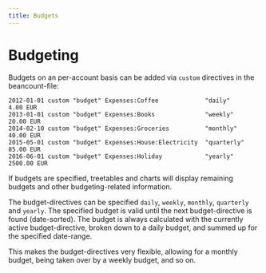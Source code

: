 ```yaml
---
title: Budgets
---
```


# Budgeting

Budgets on an per-account basis can be added via `custom` directives in the
beancount-file:

    2012-01-01 custom "budget" Expenses:Coffee             "daily"         4.00 EUR
    2013-01-01 custom "budget" Expenses:Books              "weekly"       20.00 EUR
    2014-02-10 custom "budget" Expenses:Groceries          "monthly"      40.00 EUR
    2015-05-01 custom "budget" Expenses:House:Electricity  "quarterly"    85.00 EUR
    2016-06-01 custom "budget" Expenses:Holiday            "yearly"     2500.00 EUR

If budgets are specified, treetables and charts will display remaining budgets
and other budgeting-related information. 

The budget-directives can be specified `daily`, `weekly`, `monthly`, `quarterly`
and `yearly`. The specified budget is valid until the next budget-directive is 
found (date-sorted). The budget is always calculated with the currently active
budget-directive, broken down to a daily budget, and summed up for the specified
date-range.

This makes the budget-directives very flexible, allowing for a monthly budget, 
being taken over by a weekly budget, and so on. 
